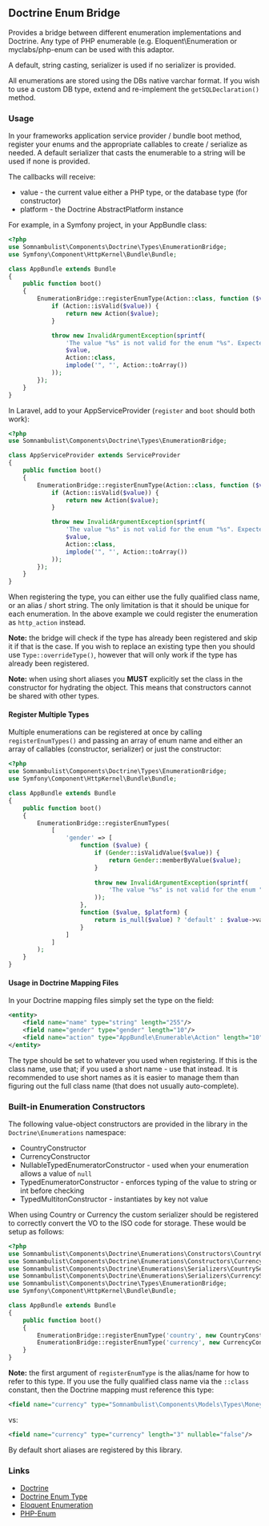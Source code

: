 ## Doctrine Enum Bridge

Provides a bridge between different enumeration implementations and Doctrine. Any type of PHP
enumerable (e.g. Eloquent\Enumeration or myclabs/php-enum can be used with this adaptor.

A default, string casting, serializer is used if no serializer is provided.

All enumerations are stored using the DBs native varchar format. If you wish to use a custom
DB type, extend and re-implement the `getSQLDeclaration()` method.

### Usage

In your frameworks application service provider / bundle boot method, register your enums and
the appropriate callables to create / serialize as needed. A default serializer that casts the
enumerable to a string will be used if none is provided.

The callbacks will receive:

 * value    - the current value either a PHP type, or the database type (for constructor)
 * platform - the Doctrine AbstractPlatform instance

For example, in a Symfony project, in your AppBundle class:

```php
<?php
use Somnambulist\Components\Doctrine\Types\EnumerationBridge;
use Symfony\Component\HttpKernel\Bundle\Bundle;

class AppBundle extends Bundle
{
    public function boot()
    {
        EnumerationBridge::registerEnumType(Action::class, function ($value) {
            if (Action::isValid($value)) {
                return new Action($value);
            }

            throw new InvalidArgumentException(sprintf(
                'The value "%s" is not valid for the enum "%s". Expected one of ["%s"]',
                $value,
                Action::class,
                implode('", "', Action::toArray())
            ));
        });
    }
}
```
    
In Laravel, add to your AppServiceProvider (`register` and `boot` should both work):

```php
<?php
use Somnambulist\Components\Doctrine\Types\EnumerationBridge;

class AppServiceProvider extends ServiceProvider
{
    public function boot()
    {
        EnumerationBridge::registerEnumType(Action::class, function ($value) {
            if (Action::isValid($value)) {
                return new Action($value);
            }

            throw new InvalidArgumentException(sprintf(
                'The value "%s" is not valid for the enum "%s". Expected one of ["%s"]',
                $value,
                Action::class,
                implode('", "', Action::toArray())
            ));
        });
    }
}
```

When registering the type, you can either use the fully qualified class name, or an alias / short
string. The only limitation is that it should be unique for each enumeration. In the above example
we could register the enumeration as `http_action` instead.

__Note:__ the bridge will check if the type has already been registered and skip it if that is
the case. If you wish to replace an existing type then you should use `Type::overrideType()`,
however that will only work if the type has already been registered.

__Note:__ when using short aliases you **MUST** explicitly set the class in the constructor for
hydrating the object. This means that constructors cannot be shared with other types.

#### Register Multiple Types

Multiple enumerations can be registered at once by calling `registerEnumTypes()` and passing an
array of enum name and either an array of callables (constructor, serializer) or just the 
constructor:

```php
<?php
use Somnambulist\Components\Doctrine\Types\EnumerationBridge;
use Symfony\Component\HttpKernel\Bundle\Bundle;

class AppBundle extends Bundle
{
    public function boot()
    {
        EnumerationBridge::registerEnumTypes(
            [
                'gender' => [
                    function ($value) {
                        if (Gender::isValidValue($value)) {
                            return Gender::memberByValue($value);
                        }
            
                        throw new InvalidArgumentException(sprintf(
                            'The value "%s" is not valid for the enum "%s"', $value, Gender::class
                        ));
                    },
                    function ($value, $platform) {
                        return is_null($value) ? 'default' : $value->value();
                    }
                ]
            ]
        );
    }
}
```

#### Usage in Doctrine Mapping Files

In your Doctrine mapping files simply set the type on the field:

```xml
<entity>
    <field name="name" type="string" length="255"/>
    <field name="gender" type="gender" length="10"/>
    <field name="action" type="AppBundle\Enumerable\Action" length="10"/>
</entity>
```

The type should be set to whatever you used when registering. If this is the class name, use that;
if you used a short name - use that instead. It is recommended to use short names as it is easier
to manage them than figuring out the full class name (that does not usually auto-complete).

### Built-in Enumeration Constructors

The following value-object constructors are provided in the library in the `Doctrine\Enumerations`
namespace:

 * CountryConstructor
 * CurrencyConstructor
 * NullableTypedEnumeratorConstructor - used when your enumeration allows a value of `null`
 * TypedEnumeratorConstructor - enforces typing of the value to string or int before checking
 * TypedMultitonConstructor - instantiates by key not value
 
When using Country or Currency the custom serializer should be registered to correctly convert the
VO to the ISO code for storage. These would be setup as follows:

```php
<?php
use Somnambulist\Components\Doctrine\Enumerations\Constructors\CountryConstructor;
use Somnambulist\Components\Doctrine\Enumerations\Constructors\CurrencyConstructor;
use Somnambulist\Components\Doctrine\Enumerations\Serializers\CountrySerializer;
use Somnambulist\Components\Doctrine\Enumerations\Serializers\CurrencySerializer;
use Somnambulist\Components\Doctrine\Types\EnumerationBridge;
use Symfony\Component\HttpKernel\Bundle\Bundle;

class AppBundle extends Bundle
{
    public function boot()
    {
        EnumerationBridge::registerEnumType('country', new CountryConstructor(), new CountrySerializer());
        EnumerationBridge::registerEnumType('currency', new CurrencyConstructor(), new CurrencySerializer());
    }
}
```

__Note:__ the first argument of `registerEnumType` is the alias/name for how to refer to this type.
If you use the fully qualified class name via the `::class` constant, then the Doctrine mapping must
reference this type:

```xml
<field name="currency" type="Somnambulist\Components\Models\Types\Money\Currency" length="3" nullable="false"/>
```
vs:
```xml
<field name="currency" type="currency" length="3" nullable="false"/>
```

By default short aliases are registered by this library.

### Links

 * [Doctrine](http://doctrine-project.org)
 * [Doctrine Enum Type](https://github.com/acelaya/doctrine-enum-type)
 * [Eloquent Enumeration](https://github.com/eloquent/enumeration)
 * [PHP-Enum](https://github.com/myclabs/php-enum)
